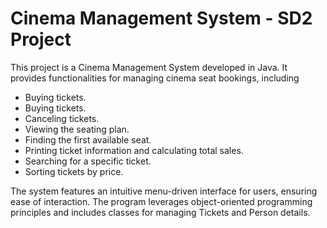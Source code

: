 # Cinema Management System - SD2 Project

This project is a Cinema Management System developed in Java. It provides functionalities for managing cinema seat bookings, including

- Buying tickets.
- Buying tickets.
- Canceling tickets.
- Viewing the seating plan.
- Finding the first available seat.
- Printing ticket information and calculating total sales.
- Searching for a specific ticket.
- Sorting tickets by price.


The system features an intuitive menu-driven interface for users, ensuring ease of interaction. The program leverages object-oriented programming principles and includes classes for managing Tickets and Person details.
